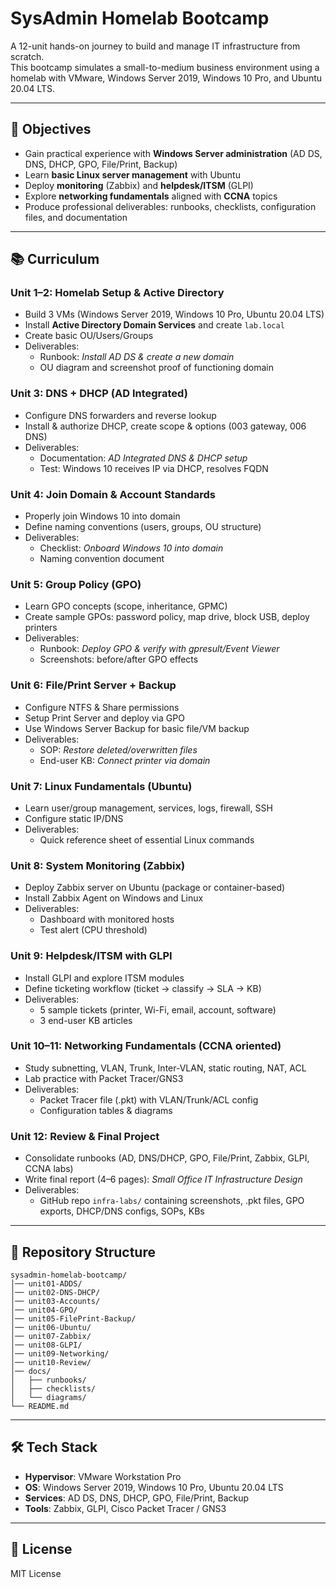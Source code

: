 # SysAdmin Homelab Bootcamp

A 12-unit hands-on journey to build and manage IT infrastructure from scratch.  
This bootcamp simulates a small-to-medium business environment using a homelab with VMware, Windows Server 2019, Windows 10 Pro, and Ubuntu 20.04 LTS.

---

## 🎯 Objectives
- Gain practical experience with **Windows Server administration** (AD DS, DNS, DHCP, GPO, File/Print, Backup)
- Learn **basic Linux server management** with Ubuntu
- Deploy **monitoring** (Zabbix) and **helpdesk/ITSM** (GLPI)
- Explore **networking fundamentals** aligned with **CCNA** topics
- Produce professional deliverables: runbooks, checklists, configuration files, and documentation

---

## 📚 Curriculum

### Unit 1–2: Homelab Setup & Active Directory
- Build 3 VMs (Windows Server 2019, Windows 10 Pro, Ubuntu 20.04 LTS)
- Install **Active Directory Domain Services** and create `lab.local`
- Create basic OU/Users/Groups
- Deliverables:
  - Runbook: *Install AD DS & create a new domain*
  - OU diagram and screenshot proof of functioning domain

### Unit 3: DNS + DHCP (AD Integrated)
- Configure DNS forwarders and reverse lookup
- Install & authorize DHCP, create scope & options (003 gateway, 006 DNS)
- Deliverables:
  - Documentation: *AD Integrated DNS & DHCP setup*
  - Test: Windows 10 receives IP via DHCP, resolves FQDN

### Unit 4: Join Domain & Account Standards
- Properly join Windows 10 into domain
- Define naming conventions (users, groups, OU structure)
- Deliverables:
  - Checklist: *Onboard Windows 10 into domain*
  - Naming convention document

### Unit 5: Group Policy (GPO)
- Learn GPO concepts (scope, inheritance, GPMC)
- Create sample GPOs: password policy, map drive, block USB, deploy printers
- Deliverables:
  - Runbook: *Deploy GPO & verify with gpresult/Event Viewer*
  - Screenshots: before/after GPO effects

### Unit 6: File/Print Server + Backup
- Configure NTFS & Share permissions
- Setup Print Server and deploy via GPO
- Use Windows Server Backup for basic file/VM backup
- Deliverables:
  - SOP: *Restore deleted/overwritten files*
  - End-user KB: *Connect printer via domain*

### Unit 7: Linux Fundamentals (Ubuntu)
- Learn user/group management, services, logs, firewall, SSH
- Configure static IP/DNS
- Deliverables:
  - Quick reference sheet of essential Linux commands

### Unit 8: System Monitoring (Zabbix)
- Deploy Zabbix server on Ubuntu (package or container-based)
- Install Zabbix Agent on Windows and Linux
- Deliverables:
  - Dashboard with monitored hosts
  - Test alert (CPU threshold)

### Unit 9: Helpdesk/ITSM with GLPI
- Install GLPI and explore ITSM modules
- Define ticketing workflow (ticket → classify → SLA → KB)
- Deliverables:
  - 5 sample tickets (printer, Wi-Fi, email, account, software)
  - 3 end-user KB articles

### Unit 10–11: Networking Fundamentals (CCNA oriented)
- Study subnetting, VLAN, Trunk, Inter-VLAN, static routing, NAT, ACL
- Lab practice with Packet Tracer/GNS3
- Deliverables:
  - Packet Tracer file (.pkt) with VLAN/Trunk/ACL config
  - Configuration tables & diagrams

### Unit 12: Review & Final Project
- Consolidate runbooks (AD, DNS/DHCP, GPO, File/Print, Zabbix, GLPI, CCNA labs)
- Write final report (4–6 pages): *Small Office IT Infrastructure Design*
- Deliverables:
  - GitHub repo `infra-labs/` containing screenshots, .pkt files, GPO exports, DHCP/DNS configs, SOPs, KBs

---

## 📂 Repository Structure
```
sysadmin-homelab-bootcamp/
│── unit01-ADDS/
│── unit02-DNS-DHCP/
│── unit03-Accounts/
│── unit04-GPO/
│── unit05-FilePrint-Backup/
│── unit06-Ubuntu/
│── unit07-Zabbix/
│── unit08-GLPI/
│── unit09-Networking/
│── unit10-Review/
│── docs/
│   ├── runbooks/
│   ├── checklists/
│   └── diagrams/
└── README.md
```

---

## 🛠️ Tech Stack
- **Hypervisor**: VMware Workstation Pro
- **OS**: Windows Server 2019, Windows 10 Pro, Ubuntu 20.04 LTS
- **Services**: AD DS, DNS, DHCP, GPO, File/Print, Backup
- **Tools**: Zabbix, GLPI, Cisco Packet Tracer / GNS3

---

## 📜 License
MIT License
